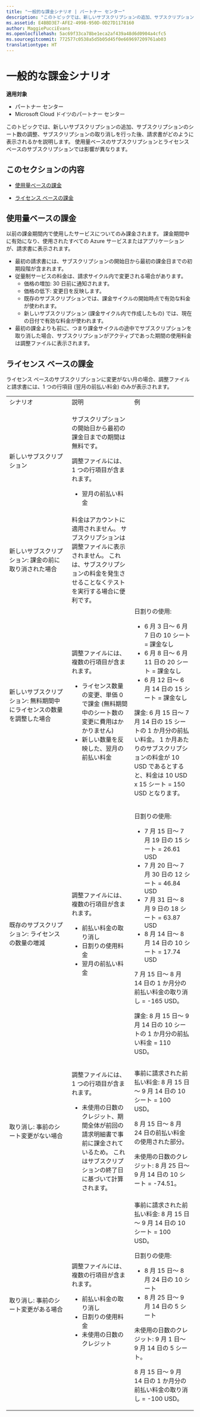 ```yaml
---
title: "一般的な課金シナリオ | パートナー センター"
description: "このトピックでは、新しいサブスクリプションの追加、サブスクリプションのシート数の調整、サブスクリプションの取り消しを行った後、請求書がどのように表示されるかを説明します。 使用量ベースのサブスクリプションとライセンス ベースのサブスクリプションでは影響が異なります。"
ms.assetid: E4BBD3E7-AFE2-4998-950D-0D27D1178160
author: MaggiePucciEvans
ms.openlocfilehash: 5ac69f33ca78be1eca2af439a48d6d0904a4cfc5
ms.sourcegitcommit: 772577c0538a5d5b05d45f0e669697209761ab03
translationtype: HT
---
```

# <a name="common-billing-scenarios"></a>一般的な課金シナリオ

**適用対象**

-  パートナー センター
-  Microsoft Cloud ドイツのパートナー センター

このトピックでは、新しいサブスクリプションの追加、サブスクリプションのシート数の調整、サブスクリプションの取り消しを行った後、請求書がどのように表示されるかを説明します。 使用量ベースのサブスクリプションとライセンス ベースのサブスクリプションでは影響が異なります。

## <a name="in-this-section"></a>このセクションの内容


-   [使用量ベースの課金](#usagebased)

-   [ライセンス ベースの課金](#licensebased)

## <a href="" id="usagebased"></a>使用量ベースの課金


以前の課金期間内で使用したサービスについてのみ課金されます。 課金期間中に有効になり、使用されたすべての Azure サービスまたはアプリケーションが、請求書に表示されます。

-   最初の請求書には、サブスクリプションの開始日から最初の課金日までの初期段階が含まれます。
-   従量制サービスの料金は、請求サイクル内で変更される場合があります。
    -   価格の増加: 30 日前に通知されます。
    -   価格の低下: 変更日を反映します。
    -   既存のサブスクリプションでは、課金サイクルの開始時点で有効な料金が使われます。
    -   新しいサブスクリプション (課金サイクル内で作成したもの) では、現在の日付で有効な料金が使われます。
-   最初の課金よりも前に、つまり課金サイクルの途中でサブスクリプションを取り消した場合、サブスクリプションがアクティブであった期間の使用料金は調整ファイルに表示されます。

## <a href="" id="licensebased"></a>ライセンス ベースの課金


ライセンス ベースのサブスクリプションに変更がない月の場合、調整ファイルと請求書には、1 つの行項目 (翌月の前払い料金) のみが表示されます。

<table>
<colgroup>
<col width="33%" />
<col width="33%" />
<col width="33%" />
</colgroup>
<tbody>
<tr class="odd">
<td>シナリオ</td>
<td>説明</td>
<td>例</td>
</tr>
<tr class="even">
<td>新しいサブスクリプション</td>
<td><p>サブスクリプションの開始日から最初の課金日までの期間は無料です。</p>
<p>調整ファイルには、1 つの行項目が含まれます。</p>
<ul>
<li>翌月の前払い料金</li>
</ul></td>
<td></td>
</tr>
<tr class="odd">
<td>新しいサブスクリプション: 課金の前に取り消された場合</td>
<td>料金はアカウントに適用されません。 サブスクリプションは調整ファイルに表示されません。 これは、サブスクリプションの料金を発生させることなくテストを実行する場合に便利です。</td>
<td></td>
</tr>
<tr class="even">
<td>新しいサブスクリプション: 無料期間中にライセンスの数量を調整した場合</td>
<td><p>調整ファイルには、複数の行項目が含まれます。</p>
<ul>
<li>ライセンス数量の変更、単価 0 で課金 (無料期間中のシート数の変更に費用はかかりません)</li>
<li>新しい数量を反映した、翌月の前払い料金</li>
</ul></td>
<td>日割りの使用:
<ul>
<li>6 月 3 日～ 6 月 7 日の 10 シート = 課金なし</li>
<li>6 月 8 日～ 6 月 11 日の 20 シート = 課金なし</li>
<li>6 月 12 日～ 6 月 14 日の 15 シート = 課金なし</li>
</ul>
<p>課金: 6 月 15 日～ 7 月 14 日の 15 シートの 1 か月分の前払い料金。 1 か月あたりのサブスクリプションの料金が 10 USD であるとすると、料金は 10 USD x 15 シート = 150 USD となります。</p></td>
</tr>
<tr class="odd">
<td>既存のサブスクリプション: ライセンスの数量の増減</td>
<td><p>調整ファイルには、複数の行項目が含まれます。</p>
<ul>
<li>前払い料金の取り消し</li>
<li>日割りの使用料金</li>
<li>翌月の前払い料金</li>
</ul></td>
<td><p>日割りの使用:</p>
<ul>
<li>7 月 15 日～ 7 月 19 日の 15 シート = 26.61 USD</li>
<li>7 月 20 日～ 7 月 30 日の 12 シート = 46.84 USD</li>
<li>7 月 31 日～ 8 月 9 日の 18 シート = 63.87 USD</li>
<li>8 月 14 日～ 8 月 14 日の 10 シート = 17.74 USD</li>
</ul>
7 月 15 日～ 8 月 14 日の 1 か月分の前払い料金の取り消し = -165 USD。
<p>課金: 8 月 15 日～ 9 月 14 日の 10 シートの 1 か月分の前払い料金 = 110 USD。</p></td>
</tr>
<tr class="even">
<td>取り消し: 事前のシート変更がない場合</td>
<td><p>調整ファイルには、1 つの行項目が含まれます。</p>
<ul>
<li>未使用の日数のクレジット、期間全体が前回の請求明細書で事前に課金されているため。 これはサブスクリプションの終了日に基づいて計算されます。</li>
</ul></td>
<td>事前に請求された前払い料金: 8 月 15 日～ 9 月 14 日の 10 シート = 100 USD。
<p>8 月 15 日～ 8 月 24 日の前払い料金の使用された部分。</p>
<p>未使用の日数のクレジット: 8 月 25 日～ 9 月 14 日の 10 シート = -74.51。</p></td>
</tr>
<tr class="odd">
<td>取り消し: 事前のシート変更がある場合</td>
<td><p>調整ファイルには、複数の行項目が含まれます。</p>
<ul>
<li>前払い料金の取り消し</li>
<li>日割りの使用料金</li>
<li>未使用の日数のクレジット</li>
</ul></td>
<td>事前に請求された前払い料金: 8 月 15 日～ 9 月 14 日の 10 シート = 100 USD。
<p>日割りの使用:</p>
<ul>
<li>8 月 15 日～ 8 月 24 日の 10 シート</li>
<li>8 月 25 日～ 9 月 14 日の 5 シート</li>
</ul>
<p>未使用の日数のクレジット: 9 月 1 日～ 9 月 14 日の 5 シート。</p>
<p>8 月 15 日～ 9 月 14 日の 1 か月分の前払い料金の取り消し = -100 USD。</p></td>
</tr>
</tbody>
</table>

 

 

 



